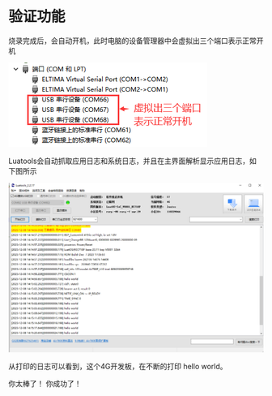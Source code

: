 # 验证功能

烧录完成后，会自动开机，此时电脑的设备管理器中会虚拟出三个端口表示正常开机

![正常运行端口1](./image/port1.png)

Luatools会自动抓取应用日志和系统日志，并且在主界面解析显示应用日志，如下图所示

![hello效果展示1](./image/helloeffect1.png)

从打印的日志可以看到，这个4G开发板，在不断的打印 hello world。

你太棒了！ 你成功了！
